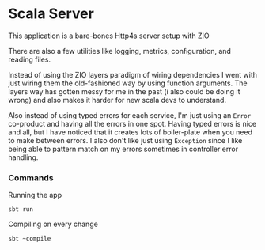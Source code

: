 # Scala Server

This application is a bare-bones Http4s server setup with ZIO

There are also a few utilities like logging, metrics, configuration, and reading files.

Instead of using the ZIO layers paradigm of wiring dependencies I went with just wiring them the
old-fashioned way by using function arguments. The layers way has gotten messy for me in the past 
(i also could be doing it wrong) and also makes it harder for new scala devs to understand.

Also instead of using typed errors for each service, I'm just using an `Error` co-product and having 
all the errors in one spot. Having typed errors is nice and all, but I have noticed that it
creates lots of boiler-plate when you need to make between errors. I also don't like just using 
`Exception` since I like being able to pattern match on my errors sometimes in controller error handling.

### Commands

Running the app
```
sbt run
```

Compiling on every change
```
sbt ~compile
```